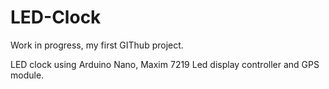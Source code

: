 # LED-Clock
Work in progress, my first GIThub project.

LED clock using Arduino Nano, Maxim 7219 Led display controller and GPS module.
